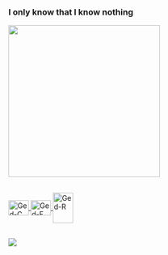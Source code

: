### I only know that I know nothing


<p>
  <a href="https://github.com/Gedsonfa">
  <img height="300cm" src="https://github-readme-stats.vercel.app/api/top-langs/?username=Gedsonfa&layout=compact&langs_count=7&theme=dracula"/>
</p>
<div style="display: inline_block"><br>

<img align="center" alt="Ged-C" height="30" width="40" src="https://cdn.jsdelivr.net/gh/devicons/devicon/icons/c/c-original.svg">
  <img align="center" alt="Ged-F" height="30" width="40" src="https://cdn.jsdelivr.net/gh/devicons/devicon/icons/flutter/flutter-original.svg">
  <img align="center" alt="Ged-R" height="60" width="40" src="https://cdn.jsdelivr.net/gh/devicons/devicon/icons/rust/rust-plain.svg" >
         
          
     

</div>

##

<div>
<a href="https://www.linkedin.com/in/gedson-fernandes-17b082239" target="_blank"><img src="https://img.shields.io/badge/LinkedIn-0077B5?style=for-the-badge&logo=linkedin&logoColor=white" target="_blank"></a>
</div>
